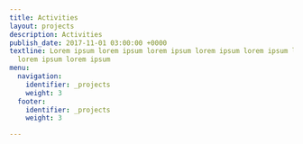 ```yaml
---
title: Activities
layout: projects
description: Activities
publish_date: 2017-11-01 03:00:00 +0000
textline: Lorem ipsum lorem ipsum lorem ipsum lorem ipsum lorem ipsum lorem ipsum
  lorem ipsum lorem ipsum
menu:
  navigation:
    identifier: _projects
    weight: 3
  footer:
    identifier: _projects
    weight: 3

---
```

